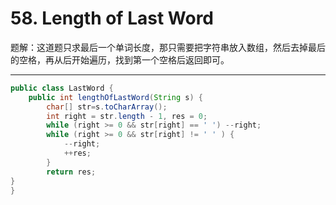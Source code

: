 # 58. Length of Last Word

题解：这道题只求最后一个单词长度，那只需要把字符串放入数组，然后去掉最后的空格，再从后开始遍历，找到第一个空格后返回即可。

------

```java
public class LastWord {
    public int lengthOfLastWord(String s) {
        char[] str=s.toCharArray();
        int right = str.length - 1, res = 0;
        while (right >= 0 && str[right] == ' ') --right;
        while (right >= 0 && str[right] != ' ' ) {
            --right;
            ++res;
        }
        return res;
}
}
```

